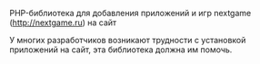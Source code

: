 PHP-библиотека для добавления приложений и игр nextgame (http://nextgame.ru) на сайт

У многих разработчиков возникают трудности с установкой приложений на сайт, эта библиотека должна им помочь.